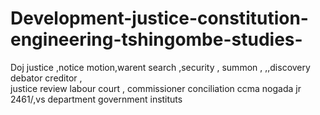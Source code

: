 # Development-justice-constitution-engineering-tshingombe-studies-
Doj justice ,notice motion,warent search ,security , summon , ,,discovery debator creditor ,  
justice review labour court , commissioner conciliation ccma nogada jr 2461/,vs department government instituts 

